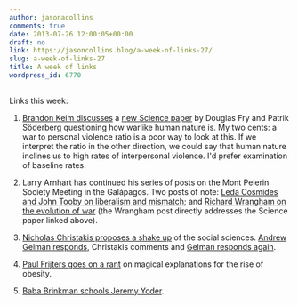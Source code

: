 ```yaml
---
author: jasonacollins
comments: true
date: 2013-07-26 12:00:05+00:00
draft: no
link: https://jasoncollins.blog/a-week-of-links-27/
slug: a-week-of-links-27
title: A week of links
wordpress_id: 6770
---
```


Links this week:



	
  1. [Brandon Keim discusses](http://www.wired.com/wiredscience/2013/07/to-war-is-human-perhaps-not/) a [new Science paper](https://www.sciencemag.org/content/341/6143/270) by Douglas Fry and Patrik Söderberg questioning how warlike human nature is. My two cents: a war to personal violence ratio is a poor way to look at this. If we interpret the ratio in the other direction, we could say that human nature inclines us to high rates of interpersonal violence. I'd prefer examination of baseline rates.

	
  2. Larry Arnhart has continued his series of posts on the Mont Pelerin Society Meeting in the Galápagos. Two posts of note: [Leda Cosmides and John Tooby on liberalism and mismatch](http://darwinianconservatism.blogspot.com.au/2013/07/the-mps-in-galapagos-evolutionary.html); and [Richard Wrangham on the evolution of war](http://darwinianconservatism.blogspot.com.au/2013/07/the-mps-in-galapagos-11-wrangham-on.html) (the Wrangham post directly addresses the Science paper linked above).

	
  3. [Nicholas Christakis proposes a shake up](http://www.nytimes.com/2013/07/21/opinion/sunday/lets-shake-up-the-social-sciences.html) of the social sciences. [Andrew Gelman responds](http://andrewgelman.com/2013/07/21/defensive-political-science-responds-defensively-to-an-attack-on-social-science/), Christakis comments and [Gelman responds again](http://andrewgelman.com/2013/07/23/christakis-response-to-my-comment-on-his-comments-on-social-science/).

	
  4. [Paul Frijters goes on a rant](http://economics.com.au/?p=9778) on magical explanations for the rise of obesity.

	
  5. [Baba Brinkman schools Jeremy Yoder](http://www.bababrinkman.com/i-want-jeremy-yoders-money/).


